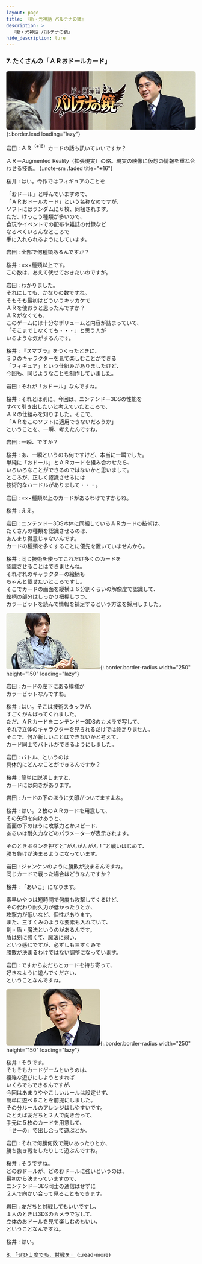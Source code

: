 ```yaml
---
layout: page
title: 『新・光神話 パルテナの鏡』
description: >
  『新・光神話 パルテナの鏡』
hide_description: ture
---
```


### 7. たくさんの「ＡＲおドールカード」

![](/interviews/jp/3ds/akdj/vol1/img/mainvisual7.jpg){:.border.lead loading="lazy"}

岩田
: ＡＲ<sup>（※16）</sup>カードの話も訊いていいですか？


ＡＲ＝Augmented Reality（拡張現実）の略。現実の映像に仮想の情報を重ね合わせる技術。
{:.note-sm .faded title="※16"}

桜井
: はい。今作ではフィギュアのことを<br>

「おドール」と呼んでいますので、<br>「ＡＲおドールカード」という名称なのですが、<br>ソフトにはランダムに６枚、同梱されます。<br>ただ、けっこう種類が多いので、<br>食玩やイベントでの配布や雑誌の付録など<br>なるべくいろんなところで<br>手に入れられるようにしています。

岩田
: 全部で何種類あるんですか？

桜井
: ×××種類以上です。<br>この数は、あえて伏せておきたいのですが。

岩田
: わかりました。<br>それにしても、かなりの数ですね。<br>そもそも最初はどういうキッカケで<br>ＡＲを使おうと思ったんですか？<br>ＡＲがなくても、<br>このゲームには十分なボリュームと内容が詰まっていて、<br>「そこまでしなくても・・・」と思う人が<br>いるような気がするんです。

桜井
: 『スマブラ』をつくったときに、<br>３Ｄのキャラクターを見て楽しむことができる<br>「フィギュア」という仕組みがありましたけど、<br>今回も、同じようなことを制作していました。

岩田
: それが「おドール」なんですね。

桜井
: それとは別に、今回は、ニンテンドー3DSの性能を<br>すべて引き出したいと考えていたところで、<br>ＡＲの仕組みを知りました。そこで、<br>「ＡＲをこのソフトに適用できないだろうか」<br>ということを、一瞬、考えたんですね。

岩田
: 一瞬、ですか？

桜井
: あ、一瞬というのも何ですけど、本当に一瞬でした。<br>単純に「おドール」とＡＲカードを組み合わせたら、<br>いろいろなことができるのではないかと思いまして。<br>ところが、正しく認識させるには<br>技術的なハードルがありまして・・・。

岩田
: ×××種類以上のカードがあるわけですからね。

桜井
: ええ。

岩田
: ニンテンドー3DS本体に同梱しているＡＲカードの技術は、<br>たくさんの種類を認識させるのは、<br>あんまり得意じゃないんです。<br>カードの種類を多くすることに優先を置いていませんから。

桜井
: 同じ技術を使ってこれだけ多くのカードを<br>認識させることはできませんね。<br>それぞれのキャラクターの絵柄も<br>ちゃんと載せたいところですし。<br>そこでカードの画面を縦横１６分割くらいの解像度で認識して、<br>絵柄の部分はしっかり把握しつつ、<br>カラービットを読んで情報を補足するという方法を採用しました。

![](/interviews/jp/3ds/akdj/vol1/img/photo26.jpg){:.border.border-radius width="250" height="150"  loading="lazy"}

岩田
: カードの左下にある模様が<br>カラービットなんですね。

桜井
: はい。そこは技術スタッフが、<br>すごくがんばってくれました。<br>ただ、ＡＲカードをニンテンドー3DSのカメラで写して、<br>それで立体のキャラクターを見られるだけでは物足りません。<br>そこで、何か新しいことはできないかと考えて、<br>カード同士でバトルができるようにしました。

岩田
: バトル、というのは<br>具体的にどんなことができるんですか？

桜井
: 簡単に説明しますと、<br>カードには向きがあります。

岩田
: カードの下のほうに矢印がついてますよね。

桜井
: はい。２枚のＡＲカードを用意して、<br>その矢印を向けあうと、<br>画面の下のほうに攻撃力とかスピード、<br>あるいは耐久力などのパラメーターが表示されます。<br>

そのときボタンを押すと“がんがんがん！”と戦いはじめて、<br>勝ち負けが決まるようになっています。

岩田
: ジャンケンのように勝敗が決まるんですね。<br>同じカードで戦った場合はどうなんですか？

桜井
: 「あいこ」になります。<br>

素早いやつは短時間で何度も攻撃してくるけど、<br>その代わり耐久力が低かったりとか、<br>攻撃力が低いなど、個性があります。<br>また、三すくみのような要素も入れていて、<br>剣・盾・魔法というのがあるんです。<br>盾は剣に強くて、魔法に弱い、<br>という感じですが、必ずしも三すくみで<br>勝敗が決まるわけではない調整になっています。

岩田
: ですから友だちとカードを持ち寄って、<br>好きなように遊んでください、<br>ということなんですね。

![](/interviews/jp/3ds/akdj/vol1/img/photo27.jpg){:.border.border-radius width="250" height="150"  loading="lazy"}

桜井
: そうです。<br>そもそもカードゲームというのは、<br>複雑な遊びにしようとすれば<br>いくらでもできるんですが、<br>今回はあまりややこしいルールは設定せず、<br>簡単に遊べることを前提にしました。<br>その分ルールのアレンジはしやすいです。<br>たとえば友だちと２人で向き合って、<br>手元に５枚のカードを用意して、<br>「せーの」で出し合って遊ぶとか。

岩田
: それで何勝何敗で競いあったりとか、<br>勝ち抜き戦をしたりして遊ぶんですね。

桜井
: そうですね。<br>どのおドールが、どのおドールに強いというのは、<br>最初から決まっていますので、<br>ニンテンドー3DS同士の通信はせずに<br>２人で向かい合って見ることもできます。

岩田
: 友だちと対戦してもいいですし、<br>１人のときは3DSのカメラで写して、<br>立体のおドールを見て楽しむのもいい、<br>ということなんですね。

桜井
: はい。



[8. 「ぜひ１度でも、対戦を」](8.md)
{:.read-more}
